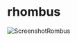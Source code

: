 # rhombus

![ScreenshotRombus](https://github.com/user-attachments/assets/bff144c6-6741-4cb0-9fe6-64b970bee31c)
